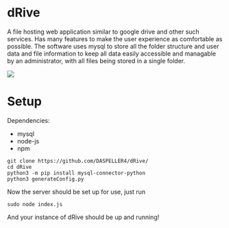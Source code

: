 # dRive
A file hosting web application similar to google drive and other such services. Has many features to make the user experience as comfortable as possible.
The software uses mysql to store all the folder structure and user data and file information to keep all data easily accessible and managable by an administrator, with all files being stored in a single folder.

<img src="https://daspeller4.xyz/file/2/5910a1a886fe64d4609ed393ae7c069f/2022-12-12_21-10.png">

# Setup
Dependencies:
* mysql
* node-js
* npm

```
git clone https://github.com/DASPELLER4/dRive/
cd dRive
python3 -m pip install mysql-connector-python
python3 generateConfig.py
```

Now the server should be set up for use, just run
```
sudo node index.js
```
And your instance of dRive should be up and running!
    
